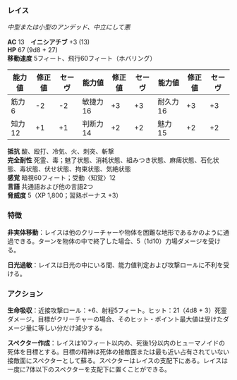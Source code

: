 ### レイス
*中型または小型のアンデッド、中立にして悪*

**AC** 13　**イニシアチブ** +3 (13)  
**HP** 67 (9d8 + 27)  
**移動速度** 5フィート、飛行60フィート（ホバリング）

| 能力値 | 修正値 | セーヴ | 能力値 | 修正値 | セーヴ | 能力値 | 修正値 | セーヴ |
|--------|--------|--------|--------|--------|--------|--------|--------|--------|
| 筋力6 | -2 | -2 | 敏捷力16 | +3 | +3 | 耐久力16 | +3 | +3 |
| 知力12 | +1 | +1 | 判断力14 | +2 | +2 | 魅力15 | +2 | +2 |

**抵抗** 酸、殴打、冷気、火、刺突、斬撃  
**完全耐性** 死霊、毒；魅了状態、消耗状態、組みつき状態、麻痺状態、石化状態、毒状態、伏せ状態、拘束状態、気絶状態  
**感覚** 暗視60フィート；受動〈知覚〉12  
**言語** 共通語および他の言語2つ  
**脅威度** 5（XP 1,800；習熟ボーナス +3）

### 特徴

**非実体移動**：レイスは他のクリーチャーや物体を困難な地形であるかのように通過できる。ターンを物体の中で終了した場合、5（1d10）力場ダメージを受ける。

**日光過敏**：レイスは日光の中にいる間、能力値判定および攻撃ロールに不利を受ける。

### アクション

**生命吸収**：近接攻撃ロール：+6、射程5フィート。ヒット：21（4d8 + 3）死霊ダメージ。目標がクリーチャーの場合、そのヒット・ポイント最大値は受けたダメージ量に等しい分だけ減少する。

**スペクター作成**：レイスは10フィート以内の、死後1分以内のヒューマノイドの死体を目標とする。目標の精神は死体の接敵面または最も近い占有されていない接敵面にスペクターとして蘇る。スペクターはレイスの支配下にある。レイスは一度に7体以下のスペクターを支配下に置くことができる。